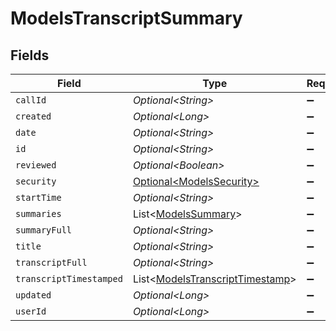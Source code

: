 # ModelsTranscriptSummary


## Fields

| Field                                                                                    | Type                                                                                     | Required                                                                                 | Description                                                                              |
| ---------------------------------------------------------------------------------------- | ---------------------------------------------------------------------------------------- | ---------------------------------------------------------------------------------------- | ---------------------------------------------------------------------------------------- |
| `callId`                                                                                 | *Optional\<String>*                                                                      | :heavy_minus_sign:                                                                       | N/A                                                                                      |
| `created`                                                                                | *Optional\<Long>*                                                                        | :heavy_minus_sign:                                                                       | N/A                                                                                      |
| `date`                                                                                   | *Optional\<String>*                                                                      | :heavy_minus_sign:                                                                       | N/A                                                                                      |
| `id`                                                                                     | *Optional\<String>*                                                                      | :heavy_minus_sign:                                                                       | N/A                                                                                      |
| `reviewed`                                                                               | *Optional\<Boolean>*                                                                     | :heavy_minus_sign:                                                                       | N/A                                                                                      |
| `security`                                                                               | [Optional\<ModelsSecurity>](../../models/components/ModelsSecurity.md)                   | :heavy_minus_sign:                                                                       | N/A                                                                                      |
| `startTime`                                                                              | *Optional\<String>*                                                                      | :heavy_minus_sign:                                                                       | N/A                                                                                      |
| `summaries`                                                                              | List\<[ModelsSummary](../../models/components/ModelsSummary.md)>                         | :heavy_minus_sign:                                                                       | N/A                                                                                      |
| `summaryFull`                                                                            | *Optional\<String>*                                                                      | :heavy_minus_sign:                                                                       | N/A                                                                                      |
| `title`                                                                                  | *Optional\<String>*                                                                      | :heavy_minus_sign:                                                                       | N/A                                                                                      |
| `transcriptFull`                                                                         | *Optional\<String>*                                                                      | :heavy_minus_sign:                                                                       | N/A                                                                                      |
| `transcriptTimestamped`                                                                  | List\<[ModelsTranscriptTimestamp](../../models/components/ModelsTranscriptTimestamp.md)> | :heavy_minus_sign:                                                                       | N/A                                                                                      |
| `updated`                                                                                | *Optional\<Long>*                                                                        | :heavy_minus_sign:                                                                       | N/A                                                                                      |
| `userId`                                                                                 | *Optional\<Long>*                                                                        | :heavy_minus_sign:                                                                       | N/A                                                                                      |